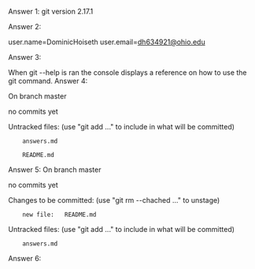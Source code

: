 Answer 1:
git version 2.17.1

Answer 2:

user.name=DominicHoiseth
user.email=dh634921@ohio.edu

Answer 3:

When git --help is ran the console displays a reference on how to use the git command.
Answer 4:

On branch master

no commits yet

Untracked files:
    (use "git add <file>..." to include in what will be committed)

        answers.md

        README.md

Answer 5:
On branch master

no commits yet

Changes to be committed:
    (use "git rm --chached <file>..." to unstage)

        new file:   README.md

Untracked files:
    (use "git add <file>..." to include in what will be committed)

        answers.md

Answer 6:

